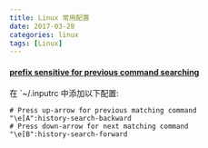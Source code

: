 ```yaml
---
title: Linux 常用配置
date: 2017-03-28
categories: linux
tags: [Linux]
---
```


#### [prefix sensitive for previous command searching](http://unix.stackexchange.com/a/96511/205808)

在 `~/.inputrc 中添加以下配置:

```shell
# Press up-arrow for previous matching command
"\e[A":history-search-backward
# Press down-arrow for next matching command
"\e[B":history-search-forward
```

